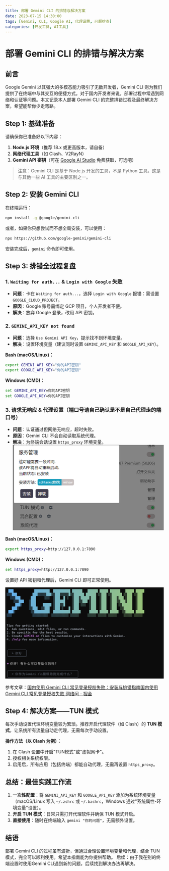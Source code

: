 ```yaml
---
title: 部署 Gemini CLI 的排错与解决方案
date: 2023-07-15 14:30:00
tags: [Gemini, CLI, Google AI, 代理设置, 问题排查]
categories: [开发工具, AI工具]
---
```


# 部署 Gemini CLI 的排错与解决方案

## 前言

Google Gemini 以其强大的多模态能力吸引了无数开发者，Gemini CLI 则为我们提供了在终端中与其交互的便捷方式。对于国内开发者来说，部署过程中常遇到网络和认证等问题。本文记录本人部署 Gemini CLI 的完整排错过程及最终解决方案，希望能帮你少走弯路。

## Step 1: 基础准备

请确保你已准备好以下内容：

1. **Node.js 环境**（推荐 18.x 或更高版本，请自备）
2. **网络代理工具**（如 Clash、V2RayN）
3. **Gemini API 密钥**（可在 [Google AI Studio](https://ai.google.dev/) 免费获取，可选吧）

> 注意：Gemini CLI 是基于 Node.js 开发的工具，不是 Python 工具。这是与其他一些 AI 工具的主要区别之一。

## Step 2: 安装 Gemini CLI

在终端运行：

```bash
npm install -g @google/gemini-cli
```

或者，如果你只想尝试而不想全局安装，可以使用：

```bash
npx https://github.com/google-gemini/gemini-cli
```

安装完成后，`gemini` 命令即可使用。

## Step 3: 排错全过程复盘

### 1. `Waiting for auth...` & `Login with Google` 失败

- **问题**：卡在 `Waiting for auth...`，选择 `Login with Google` 报错：需设置 `GOOGLE_CLOUD_PROJECT`。
- **原因**：Google 账号需绑定 GCP 项目，个人开发者不便。
- **解决**：放弃 Google 登录，改用 API 密钥。

### 2. `GEMINI_API_KEY not found`

- **问题**：选择 `Use Gemini API Key`，提示找不到环境变量。
- **解决**：设置环境变量（建议同时设置 `GEMINI_API_KEY` 和 `GOOGLE_API_KEY`）。

**Bash (macOS/Linux)：**

```bash
export GEMINI_API_KEY="你的API密钥"
export GOOGLE_API_KEY="你的API密钥"
```

**Windows (CMD)：**

```cmd
set GEMINI_API_KEY=你的API密钥
set GOOGLE_API_KEY=你的API密钥
```

### 3. 请求无响应 & 代理设置（端口号请自己确认是不是自己代理走的端口号）

- **问题**：认证通过但网络无响应，超时失败。
- **原因**：Gemini CLI 不会自动读取系统代理。
- **解决**：为终端会话设置 `https_proxy` 环境变量。
 ![代理 示例](https://raw.githubusercontent.com/Changhuaishui/chenji/main/source/_posts/image/%E4%B8%AA%E4%BA%BA%E4%BD%BF%E7%94%A8%E9%83%A8%E7%BD%B2Gemini-cli%E5%BF%83%E5%BE%97/%E4%BB%A3%E7%90%86TUN%E6%A8%A1%E5%BC%8F.png)

**Bash (macOS/Linux)：**

```bash
export https_proxy=http://127.0.0.1:7890
```

**Windows (CMD)：**

```cmd
set https_proxy=http://127.0.0.1:7890
```

设置好 API 密钥和代理后，Gemini CLI 即可正常使用。

![Gemini CLI 使用示例](https://raw.githubusercontent.com/Changhuaishui/chenji/main/source/_posts/image/%E4%B8%AA%E4%BA%BA%E4%BD%BF%E7%94%A8%E9%83%A8%E7%BD%B2Gemini-cli%E5%BF%83%E5%BE%97/GEMINI.png)

参考文章：[国内使用 Gemini CLI 常见登录授权失败：安装与排错指南国内使用 Gemini CLI 常见登录授权失败,网络问 - 掘金](https://juejin.cn/post/7520139212605128714)

## Step 4: 解决方案——TUN 模式

每次手动设置代理环境变量较为繁琐。推荐开启代理软件（如 Clash）的 **TUN 模式**，让系统所有流量自动走代理，无需每次手动设置。

**操作方法（以 Clash 为例）：**

1. 在 Clash 设置中开启"TUN模式"或"虚拟网卡"。
2. 授权相关系统权限。
3. 启用后，所有应用（包括终端）都能自动代理，无需再设置 `https_proxy`。

## 总结：最佳实践工作流

1. **一次性配置**：将 `GEMINI_API_KEY` 和 `GOOGLE_API_KEY` 添加为系统环境变量（macOS/Linux 写入 `~/.zshrc` 或 `~/.bashrc`，Windows 通过"系统属性-环境变量"设置）。
2. **开启 TUN 模式**：日常只需打开代理软件并确保 TUN 模式开启。
3. **直接使用**：随时在终端输入 `gemini "你的问题"`，无需额外设置。

## 结语

部署 Gemini CLI 的过程虽有波折，但通过合理设置环境变量和代理，结合 TUN 模式，完全可以顺利使用。希望本指南能为你提供帮助。
后续：由于我在别的终端设置时使用Gemini CLI遇到新的问题，后续找到解决办法再解决。
